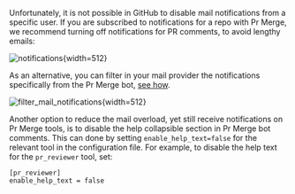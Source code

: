 
Unfortunately, it is not possible in GitHub to disable mail notifications from a specific user.
If you are subscribed to notifications for a repo with Pr Merge, we recommend turning off notifications for PR comments, to avoid lengthy emails:

![notifications](https://khulnasoft/images/pr_insight/notifications.png){width=512}

As an alternative, you can filter in your mail provider the notifications specifically from the Pr Merge bot, [see how](https://www.quora.com/How-can-you-filter-emails-for-specific-people-in-Gmail#:~:text=On%20the%20Filters%20and%20Blocked,the%20body%20of%20the%20email).

![filter_mail_notifications](https://khulnasoft/images/pr_insight/filter_mail_notifications.png){width=512}


Another option to reduce the mail overload, yet still receive notifications on Pr Merge tools, is to disable the help collapsible section in Pr Merge bot comments.
This can done by setting `enable_help_text=false` for the relevant tool in the configuration file.
For example, to disable the help text for the `pr_reviewer` tool, set:
```
[pr_reviewer]
enable_help_text = false
```
